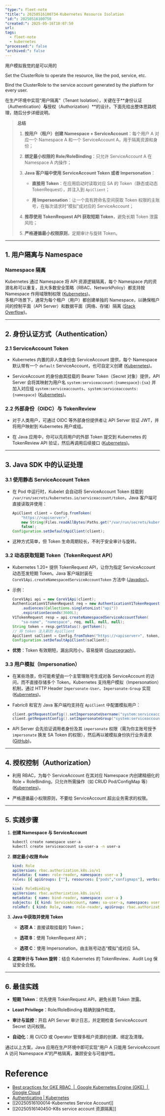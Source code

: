 ```yaml
---
"type:": fleet-note
"title:": 20250516100734-Kubernetes Resource Isolation
"id:": 20250516100750
"created:": 2025-05-16T10:07:50
url: 
tags:
  - fleet-note
  - kubernetes
"processed:": false
"archived:": false
---
```


用户模拟我觉的是可以用的

Set the ClusterRole to operate the resource, like the pod, service, etc.

Bind the ClusterRole to the service account generated by the platform for every user.


在生产环境中实现“用户隔离”（Tenant Isolation），关键在于**身份认证（Authentication）**与**授权（Authorization）**的设计。下面先给出整体思路梳理，随后分步详细说明。

> **总结**
> 
> 1. **按用户（租户）创建 Namespace + ServiceAccount**：每个用户 A 对应一个 Namespace A 和一个 ServiceAccount A，用于隔离资源和身份；
>     
> 2. **绑定最小权限的 Role/RoleBinding**：只允许 ServiceAccount A 在 Namespace A 内操作；
>     
> 3. **Java 客户端中使用 ServiceAccount Token 或者 Impersonation**：
>     
>     - **直接用 Token**：在应用启动时读取对应 SA 的 Token（静态或动态 TokenRequest），并注入到 `ApiClient`；
>         
>     - **用 Impersonation**：让一个具有跨命名空间获取 Token 权限的主账号，在每次请求时“模拟”成对应的 ServiceAccount；
>         
> 4. **推荐使用 TokenRequest API 获取短期 Token**，避免长期 Token 泄露风险；
>     
> 5. **严格遵循最小权限原则**，定期审计与旋转 Token。
>     

---

## 1. 用户隔离与 Namespace

### Namespace 隔离

Kubernetes 通过 Namespace 将 API 资源逻辑隔离，每个 Namespace 内的资源名称可以重复，且大多数安全策略（RBAC、NetworkPolicy）都支持按 Namespace 作用域限制权限 ([Kubernetes](https://kubernetes.io/docs/concepts/security/multi-tenancy/?utm_source=chatgpt.com "Multi-tenancy | Kubernetes"))。  
多租户场景下，通常为每个租户（用户）都创建单独的 Namespace，以确保租户间的控制平面（API Server）和数据平面（网络、存储）隔离 ([Stack Overflow](https://stackoverflow.com/questions/65291998/kubernetes-create-a-separate-namespace-for-each-customer?utm_source=chatgpt.com "Kubernetes - Create a separate namespace for each customer"))。

---

## 2. 身份认证方式（Authentication）

### 2.1 ServiceAccount Token

- Kubernetes 内置的非人类身份由 ServiceAccount 提供，每个 Namespace 默认带有一个 `default` ServiceAccount，也可自定义创建 ([Kubernetes](https://kubernetes.io/docs/concepts/security/service-accounts/?utm_source=chatgpt.com "Service Accounts | Kubernetes"))。
    
- ServiceAccount 的身份由其挂载的 Bearer Token（Secret 对象）提供，API Server 会将其映射为用户名 `system:serviceaccount:{namespace}:{sa}` 并加入对应组 `system:serviceaccounts`、`system:serviceaccounts:{namespace}` ([Kubernetes](https://kubernetes.io/docs/reference/access-authn-authz/authentication/?utm_source=chatgpt.com "Authenticating | Kubernetes"))。
    

### 2.2 外部身份（OIDC）与 TokenReview

- 对于人类用户，可通过 OIDC 等外部身份提供者让 API Server 验证 JWT，并将用户映射到 Kubernetes 用户或组。
    
- 在 Java 应用中，你可以先将用户的外部 Token 提交到 Kubernetes 的 TokenReview API 验证，然后再调用后续接口 ([Kubernetes](https://kubernetes.io/docs/tasks/administer-cluster/access-cluster-api/?utm_source=chatgpt.com "Access Clusters Using the Kubernetes API"))。
    

---

## 3. Java SDK 中的认证处理

### 3.1 使用静态 ServiceAccount Token

- 在 Pod 中运行时，Kubelet 会自动将 ServiceAccount Token 挂载到 `/var/run/secrets/kubernetes.io/serviceaccount/token`，Java 客户端可直接读取并使用：
    
    ```java
    ApiClient client = Config.fromToken(
        "https://<apiserver>", 
        new String(Files.readAllBytes(Paths.get("/var/run/secrets/kubernetes.io/serviceaccount/token"))), 
        false);
    Configuration.setDefaultApiClient(client);
    ```
    
- 这种方式简单，但 Token 生命周期较长，不利于安全审计与旋转。
    

### 3.2 动态获取短期 Token（TokenRequest API）

- Kubernetes 1.20+ 提供 TokenRequest API，让你为指定 ServiceAccount 动态签发短期 Token。Java 客户端封装在 `CoreV1Api.createNamespacedServiceAccountToken` 方法中 ([Javadoc](https://javadoc.io/doc/io.kubernetes/client-java-api/12.0.1/io/kubernetes/client/openapi/apis/CoreV1Api.html?utm_source=chatgpt.com "CoreV1Api (client-java-api 12.0.1 API) - javadoc.io"))。
    
- 示例：
    
    ```java
    CoreV1Api api = new CoreV1Api(client);
    AuthenticationV1TokenRequest req = new AuthenticationV1TokenRequest()
        .audiences(Collections.singletonList("api"))
        .expirationSeconds(3600L);
    V1TokenRequest resp = api.createNamespacedServiceAccountToken(
        "sa-name", "namespace", req, null, null, null);
    String token = resp.getStatus().getToken();
    // 将 token 注入新的 ApiClient
    ApiClient saClient = Config.fromToken("https://<apiserver>", token, false);
    Configuration.setDefaultApiClient(saClient);
    ```
    
- **优势**：Token 有效期短，漏出风险小，容易旋转 ([Sourcegraph](https://sourcegraph.com/github.com/kubernetes-client/java/-/blob/kubernetes/docs/CoreV1Api.md?utm_source=chatgpt.com "CoreV1Api.md - kubernetes-client/java - Sourcegraph"))。
    

### 3.3 用户模拟（Impersonation）

- 在某些场景，你可能希望由一个主管理账号生成对各 ServiceAccount 的访问，而不直接存储多个 Token。Kubernetes 支持用户模拟（Impersonation）机制，通过 HTTP Header `Impersonate-User`、`Impersonate-Group` 实现 ([Kubernetes](https://kubernetes.io/docs/reference/access-authn-authz/authentication/?utm_source=chatgpt.com "Authenticating | Kubernetes"))。
    
- Fabric8 和官方 Java 客户端均支持在 `ApiClient` 中配置模拟用户：
    
    ```java
    client.getRequestConfig().setImpersonateUsername("system:serviceaccount:ns:sa-name");
    client.getRequestConfig().setImpersonateGroup("system:serviceaccounts:ns");
    ```
    
- API Server 会先验证调用者身份及其 `impersonate` 权限（需为你主账号授予 `impersonate` 换发 SA Token 的权限），然后再以被模拟身份执行业务请求 ([GitHub](https://github.com/kubernetes-client/java/issues/1563?utm_source=chatgpt.com "Is Impersonator supported in Kubernetes client library? #1563 - GitHub"))。
    

---

## 4. 授权控制（Authorization）

- 利用 RBAC，为每个 ServiceAccount 在其对应 Namespace 内创建精细化的 Role + RoleBinding，只允许所需操作（如 CRUD Pod/ConfigMap 等） ([Kubernetes](https://kubernetes.io/docs/concepts/security/multi-tenancy/?utm_source=chatgpt.com "Multi-tenancy | Kubernetes"))。
    
- 严格遵循最小权限原则，不要给 ServiceAccount 超出业务需求的权限。
    

---

## 5. 实践步骤

1. **创建 Namespace 与 ServiceAccount**
    
    ```bash
    kubectl create namespace user-a
    kubectl create serviceaccount sa-user-a -n user-a
    ```
    
2. **绑定最小权限 Role**
    
    ```yaml
    kind: Role
    apiVersion: rbac.authorization.k8s.io/v1
    metadata: { name: role-reader, namespace: user-a }
    rules: [{ apiGroups: [""], resources: ["pods","configmaps"], verbs: ["get","list"] }]
    ---
    kind: RoleBinding
    apiVersion: rbac.authorization.k8s.io/v1
    metadata: { name: bind-reader, namespace: user-a }
    subjects: [{ kind: ServiceAccount, name: sa-user-a, namespace: user-a }]
    roleRef: { kind: Role, name: role-reader, apiGroup: rbac.authorization.k8s.io }
    ```
    
3. **Java 中获取并使用 Token**
    
    - **选项 A**：直接读取挂载的 Token；
        
    - **选项 B**：使用 TokenRequest API；
        
    - **选项 C**：使用 Impersonation，由主账号动态“模拟”成对应 SA。
        
4. **定期审计与 Token 旋转**：结合 Kubernetes 的 TokenReview、Audit Log 保证安全合规。
    

---

## 6. 最佳实践

- **短期 Token**：优先使用 TokenRequest API，避免长期 Token 泄露。
    
- **Least Privilege**：Role/RoleBinding 精确到操作粒度。
    
- **审计与监控**：开启 API Server 审计日志，并定期检查 ServiceAccount Secret 访问权限。
    
- **自动化**：用 CI/CD 或 Operator 管理多租户资源的创建、绑定及清理。
    

通过以上方案，Java 应用在生产环境中即可实现“用户 A 只能用 ServiceAccount A 访问 Namespace A”的严格隔离，兼顾安全与可维护性。

# Reference
* [Best practices for GKE RBAC  \|  Google Kubernetes Engine (GKE)  \|  Google Cloud](https://cloud.google.com/kubernetes-engine/docs/best-practices/rbac)
* [Authenticating \| Kubernetes](https://kubernetes.io/docs/reference/access-authn-authz/authentication/#user-impersonation)
* [[20250516100014-Kubernetes Service Account]]
* [[20250516140450-K8s service account 资源隔离]]